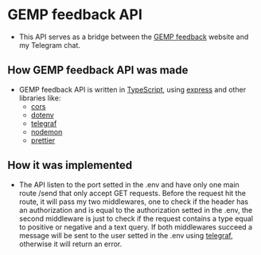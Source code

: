 # GEMP feedback API

- This API serves as a bridge between the [GEMP feedback](https://www.github.com/freitagfelipe/gemp-feedback) website and my Telegram chat.

## How GEMP feedback API was made

- GEMP feedback API is written in [TypeScript](https://www.typescriptlang.org/), using [express](https://www.npmjs.com/package/express) and other libraries like:
    - [cors](https://www.npmjs.com/package/cors)
    - [dotenv](https://www.npmjs.com/package/dotenv)
    - [telegraf](https://www.npmjs.com/package/telegraf)
    - [nodemon](https://www.npmjs.com/package/nodemon)
    - [prettier](https://www.npmjs.com/package/prettier)

## How it was implemented

- The API listen to the port setted in the .env and have only one main route /send that only accept GET requests. Before the request hit the route, it will pass my two middlewares, one to check if the header has an authorization and is equal to the authorization setted in the .env, the second middleware is just to check if the request contains a type equal to positive or negative and a text query. If both middlewares succeed a message will be sent to the user setted in the .env using [telegraf](https://www.npmjs.com/package/telegraf), otherwise it will return an error.